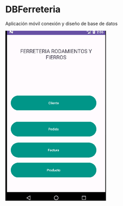 # DBFerreteria
Aplicación móvil conexión y diseño de base de datos

![](https://github.com/yadier2/DBFerreteria/blob/main/Animation.gif)
